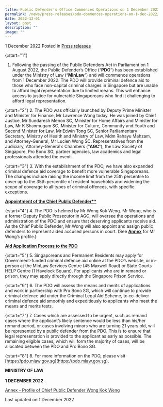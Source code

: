 ```yaml
---
title: Public Defender’s Office Commences Operations on 1 December 2022
permalink: /news/press-releases/pdo-commences-operations-on-1-dec-2022/
date: 2022-12-01
layout: post
description: ""
image: ""
---
```

1 December 2022 Posted in [Press releases](/news/press-releases)

{:start="1"}
1.	Following the passing of the Public Defenders Act in Parliament on 1 August 2022, the Public Defender’s Office (“**PDO**”) has been established under the Ministry of Law (“**MinLaw**”) and will commence operations from 1 December 2022. The PDO will provide criminal defence aid to those who face non-capital criminal charges in Singapore but are unable to afford legal representation due to limited means. This will enhance access to justice for vulnerable Singaporeans who find it challenging to afford legal representation.
    
{:start="2"}
2.	The PDO was officially launched by Deputy Prime Minister and Minister for Finance, Mr Lawrence Wong today. He was joined by Chief Justice, Mr Sundaresh Menon SC, Minister for Home Affairs and Minister for Law, Mr K Shanmugam SC, Minister for Culture, Community and Youth and Second Minister for Law, Mr Edwin Tong SC, Senior Parliamentary Secretary, Ministry of Health and Ministry of Law, Mdm Rahayu Mahzam, and Attorney-General, Mr Lucien Wong SC. Representatives from the Judiciary, Attorney-General’s Chambers (“**AGC**”), the Law Society of Singapore, Pro Bono SG, partner agencies, law academics and legal professionals attended the event.

{:start="3"}
3.	With the establishment of the PDO, we have also expanded criminal defence aid coverage to benefit more vulnerable Singaporeans. The changes include raising the income limit from the 25th percentile to cover up to the 35th percentile of resident households and widening the scope of coverage to all types of criminal offences, with specific exceptions.

<b><u>Appointment of the Chief Public Defender**</u></b>

{:start="4"}
4.	The PDO is helmed by Mr Wong Kok Weng. Mr Wong, who is a former Deputy Public Prosecutor in AGC, will oversee the operations and administration of the PDO and ensure that deserving applicants receive aid. As the Chief Public Defender, Mr Wong will also appoint and assign public defenders to represent aided accused persons in court. (See <b><u>Annex</u></b> for Mr Wong’s profile.)
    
<b><u>Aid Application Process to the PDO</u></b>

{:start="5"}
5.	Singaporeans and Permanent Residents may apply for Government-funded criminal defence aid online at the PDO’s website, or in-person at the MinLaw Services Centre (45 Maxwell Road) or State Courts HELP Centre (1 Havelock Square). For applicants who are in remand or prison, they may apply directly through the Singapore Prison Service.
    
{:start="6"}
6.	The PDO will assess the means and merits of applications and work in partnership with Pro Bono SG, which will continue to provide criminal defence aid under the Criminal Legal Aid Scheme, to co-deliver criminal defence aid smoothly and expeditiously to applicants who meet the means and merits tests.

{:start="7"}
7.	Cases which are assessed to be urgent, such as remand cases where the applicant’s likely sentence would be less than his/her remand period, or cases involving minors who are turning 21 years old, will be represented by a public defender from the PDO. This is to ensure that legal representation is provided to the applicant as early as possible. The remaining eligible cases, which will form the majority of cases, will be allocated between the PDO and Pro Bono SG.

{:start="8"}
8.	For more information on the PDO, please visit [https://pdo.mlaw.gov.sg](https://pdo.mlaw.gov.sg).

**MINISTRY OF LAW**<br>
<br>**1 DECEMBER 2022**

 [Annex - Profile of Chief Public Defender Wong Kok Weng](/files/news/press-releases/2022/01/ANNEX%20Profile%20of%20CPD%20Wong%20Kok%20Weng.pdf)
<p class="right-side-updated">Last updated on 1 December 2022</p>